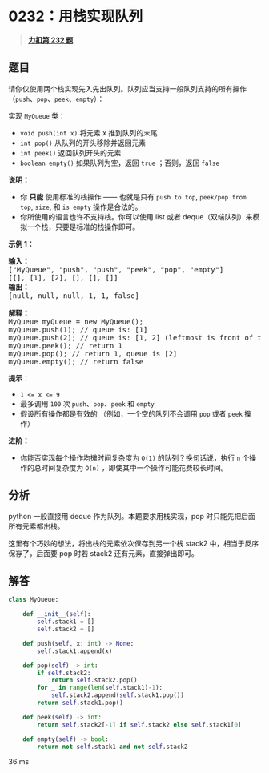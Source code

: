 # 0232：用栈实现队列


> <u>**[力扣第 232 题](https://leetcode.cn/problems/implement-queue-using-stacks/)**</u>

## 题目

<p>请你仅使用两个栈实现先入先出队列。队列应当支持一般队列支持的所有操作（<code>push</code>、<code>pop</code>、<code>peek</code>、<code>empty</code>）：</p>

<p>实现 <code>MyQueue</code> 类：</p>

<ul>
<li><code>void push(int x)</code> 将元素 x 推到队列的末尾</li>
<li><code>int pop()</code> 从队列的开头移除并返回元素</li>
<li><code>int peek()</code> 返回队列开头的元素</li>
<li><code>boolean empty()</code> 如果队列为空，返回 <code>true</code> ；否则，返回 <code>false</code></li>
</ul>

<p><strong>说明：</strong></p>

<ul>
<li>你 <strong>只能</strong> 使用标准的栈操作 —— 也就是只有 <code>push to top</code>, <code>peek/pop from top</code>, <code>size</code>, 和 <code>is empty</code> 操作是合法的。</li>
<li>你所使用的语言也许不支持栈。你可以使用 list 或者 deque（双端队列）来模拟一个栈，只要是标准的栈操作即可。</li>
</ul>



<p><strong>示例 1：</strong></p>

<pre>
<strong>输入：</strong>
["MyQueue", "push", "push", "peek", "pop", "empty"]
[[], [1], [2], [], [], []]
<strong>输出：</strong>
[null, null, null, 1, 1, false]

<strong>解释：</strong>
MyQueue myQueue = new MyQueue();
myQueue.push(1); // queue is: [1]
myQueue.push(2); // queue is: [1, 2] (leftmost is front of the queue)
myQueue.peek(); // return 1
myQueue.pop(); // return 1, queue is [2]
myQueue.empty(); // return false
</pre>

<ul>
</ul>



<p><strong>提示：</strong></p>

<ul>
<li><code>1 &lt;= x &lt;= 9</code></li>
<li>最多调用 <code>100</code> 次 <code>push</code>、<code>pop</code>、<code>peek</code> 和 <code>empty</code></li>
<li>假设所有操作都是有效的 （例如，一个空的队列不会调用 <code>pop</code> 或者 <code>peek</code> 操作）</li>
</ul>



<p><strong>进阶：</strong></p>

<ul>
<li>你能否实现每个操作均摊时间复杂度为 <code>O(1)</code> 的队列？换句话说，执行 <code>n</code> 个操作的总时间复杂度为 <code>O(n)</code> ，即使其中一个操作可能花费较长时间。</li>
</ul>


## 分析

python 一般直接用 deque 作为队列。本题要求用栈实现，pop 时只能先把后面所有元素都出栈。

这里有个巧妙的想法，将出栈的元素依次保存到另一个栈 stack2 中，相当于反序保存了，后面要 pop 时若 stack2 还有元素，直接弹出即可。

## 解答

```python
class MyQueue:

    def __init__(self):
        self.stack1 = []
        self.stack2 = []

    def push(self, x: int) -> None:
        self.stack1.append(x)

    def pop(self) -> int:
        if self.stack2:
            return self.stack2.pop()
        for _ in range(len(self.stack1)-1):
            self.stack2.append(self.stack1.pop())
        return self.stack1.pop()

    def peek(self) -> int:
        return self.stack2[-1] if self.stack2 else self.stack1[0]

    def empty(self) -> bool:
        return not self.stack1 and not self.stack2
```
36 ms
